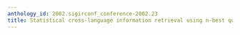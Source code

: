 ```yaml
---
anthology_id: 2002.sigirconf_conference-2002.23
title: Statistical cross-language information retrieval using n-best query translations
---
```


